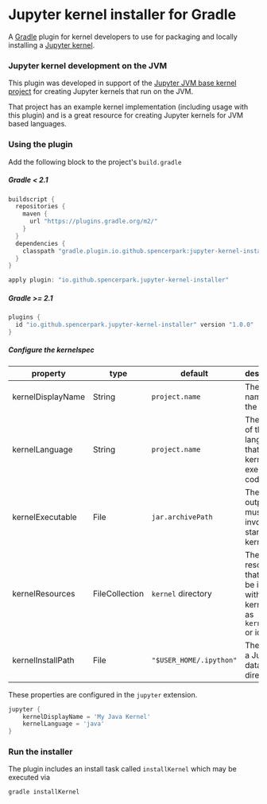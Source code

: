 # Jupyter kernel installer for Gradle

A [Gradle](https://gradle.org/) plugin for kernel developers to use for packaging and locally installing a [Jupyter kernel](http://jupyter.readthedocs.io/en/latest/projects/kernels.html).

### Jupyter kernel development on the JVM

This plugin was developed in support of the [Jupyter JVM base kernel project](https://github.com/SpencerPark/jupyter-jvm-basekernel) for creating Jupyter kernels that run on the JVM.

That project has an example kernel implementation (including usage with this plugin) and is a great resource for creating Jupyter kernels for JVM based languages.

### Using the plugin

Add the following block to the project's `build.gradle`

##### Gradle < 2.1

```gradle
buildscript {
  repositories {
    maven {
      url "https://plugins.gradle.org/m2/"
    }
  }
  dependencies {
    classpath "gradle.plugin.io.github.spencerpark:jupyter-kernel-installer:1.0.0"
  }
}

apply plugin: "io.github.spencerpark.jupyter-kernel-installer"
```

##### Gradle >= 2.1

```gradle
plugins {
  id "io.github.spencerpark.jupyter-kernel-installer" version "1.0.0"
}
```

##### Configure the kernelspec

| **property**      | **type**       | **default**             | **description**                                                                         |
|-------------------|----------------|-------------------------|-----------------------------------------------------------------------------------------|
| kernelDisplayName | String         | `project.name`          | The display name of the kernel                                                          |
| kernelLanguage    | String         | `project.name`          | The name of the language that the kernel can execute code in                            |
| kernelExecutable  | File           | `jar.archivePath`       | The build output that must be invoked to start the kernel                               |
| kernelResources   | FileCollection | `kernel` directory      | The resources that should be included with the kernel such as `kernel.js` or icon files |
| kernelInstallPath | File           | `"$USER_HOME/.ipython"` | The path to a Jupyter data path directory                                               |

These properties are configured in the `jupyter` extension.

```gradle
jupyter {
    kernelDisplayName = 'My Java Kernel'
    kernelLanguage = 'java'
}
```

### Run the installer

The plugin includes an install task called `installKernel` which may be executed via

```bash
gradle installKernel
```
